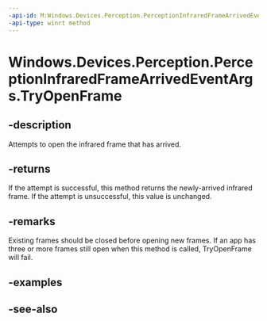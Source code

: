 ----api-id: M:Windows.Devices.Perception.PerceptionInfraredFrameArrivedEventArgs.TryOpenFrame
-api-type: winrt method
---<!-- Method syntaxpublic Windows.Devices.Perception.PerceptionInfraredFrame TryOpenFrame()--># Windows.Devices.Perception.PerceptionInfraredFrameArrivedEventArgs.TryOpenFrame## -descriptionAttempts to open the infrared frame that has arrived.## -returnsIf the attempt is successful, this method returns the newly-arrived infrared frame. If the attempt is unsuccessful, this value is unchanged.## -remarksExisting frames should be closed before opening new frames. If an app has three or more frames still open when this method is called, TryOpenFrame will fail.## -examples## -see-also